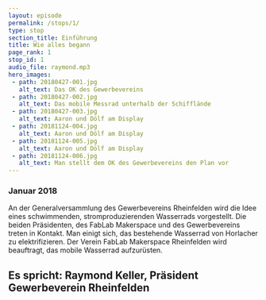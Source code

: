 ```yaml
---
layout: episode
permalink: /stops/1/
type: stop
section_title: Einführung
title: Wie alles begann
page_rank: 1
stop_id: 1
audio_file: raymond.mp3
hero_images:
 - path: 20180427-001.jpg
   alt_text: Das OK des Gewerbevereins
 - path: 20180427-002.jpg
   alt_text: Das mobile Messrad unterhalb der Schifflände
 - path: 20180427-003.jpg
   alt_text: Aaron und Dölf am Display
 - path: 20181124-004.jpg
   alt_text: Aaron und Dölf am Display
 - path: 20181124-005.jpg
   alt_text: Aaron und Dölf am Display
 - path: 20181124-006.jpg
   alt_text: Man stellt dem OK des Gewerbevereins den Plan vor
---
```


### Januar 2018
An der Generalversammlung des Gewerbevereins Rheinfelden wird die Idee eines schwimmenden, stromproduzierenden Wasserrads vorgestellt. Die beiden Präsidenten, des FabLab Makerspace und des Gewerbevereins treten in Kontakt. Man einigt sich, das bestehende Wasserrad von Horlacher zu elektrifizieren. Der Verein FabLab Makerspace Rheinfelden wird beauftragt, das mobile Wasserrad aufzurüsten.

## Es spricht: Raymond Keller, Präsident Gewerbeverein Rheinfelden